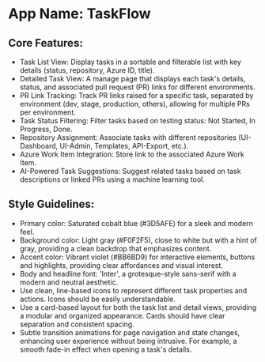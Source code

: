 # **App Name**: TaskFlow

## Core Features:

- Task List View: Display tasks in a sortable and filterable list with key details (status, repository, Azure ID, title).
- Detailed Task View: A manage page that displays each task's details, status, and associated pull request (PR) links for different environments.
- PR Link Tracking: Track PR links raised for a specific task, separated by environment (dev, stage, production, others), allowing for multiple PRs per environment.
- Task Status Filtering: Filter tasks based on testing status: Not Started, In Progress, Done.
- Repository Assignment: Associate tasks with different repositories (UI-Dashboard, UI-Admin, Templates, API-Export, etc.).
- Azure Work Item Integration: Store link to the associated Azure Work Item.
- AI-Powered Task Suggestions: Suggest related tasks based on task descriptions or linked PRs using a machine learning tool.

## Style Guidelines:

- Primary color: Saturated cobalt blue (#3D5AFE) for a sleek and modern feel.
- Background color: Light gray (#F0F2F5), close to white but with a hint of gray, providing a clean backdrop that emphasizes content.
- Accent color: Vibrant violet (#BB6BD9) for interactive elements, buttons and highlights, providing clear affordances and visual interest.
- Body and headline font: 'Inter', a grotesque-style sans-serif with a modern and neutral aesthetic.
- Use clean, line-based icons to represent different task properties and actions. Icons should be easily understandable.
- Use a card-based layout for both the task list and detail views, providing a modular and organized appearance. Cards should have clear separation and consistent spacing.
- Subtle transition animations for page navigation and state changes, enhancing user experience without being intrusive. For example, a smooth fade-in effect when opening a task's details.